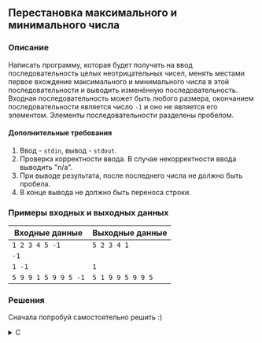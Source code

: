 ## Перестановка максимального и минимального числа

### Описание
Написать программу, которая будет получать на ввод последовательность целых неотрицательных чисел, менять местами первое вхождение максимального и минимального числа в этой последовательности и выводить изменённую последовательность. Входная последовательность может быть любого размера, окончанием последовательности является число `-1` и оно не является его элементом. Элементы последовательности разделены пробелом.

#### Дополнительные требования
1. Ввод - `stdin`, вывод - `stdout`.
2. Проверка корректности ввода. В случае некорректности ввода выводить "n/a".
3. При выводе результата, после последнего числа не должно быть пробела.
4. В конце вывода не должно быть переноса строки.

### Примеры входных и выходных данных

| Входные данные       | Выходные данные   |
|----------------------|-------------------|
| `1 2 3 4 5 -1`       | `5 2 3 4 1`       |
| `-1`                 |                   |
| `1 -1`               | `1`               |
| `5 9 9 1 5 9 9 5 -1` | `5 1 9 9 5 9 9 5` |


### Решения
Сначала попробуй самостоятельно решить :)

<details>
<summary>C</summary>

```c
#include <stdio.h>
#include <stdlib.h>
#include <limits.h>

int main() {
  int capacity = 10;
  int *numbers = (int *)malloc(capacity * sizeof(int));
  if (numbers == NULL) {
    printf("n/a");
    return 1;
  }

  int error = 0;
  int num = 0;
  int count = 0;
  int max_i = -1, min_i = -1;
  int max_val = INT_MIN, min_val = INT_MAX;
  while (scanf("%d", &num) && (num != -1) && (error == 0)) {
    if (count >= capacity) {
      capacity *= 2;
      numbers = (int *)realloc(numbers, capacity * sizeof(int));
      if (numbers == NULL) {
        printf("n/a");
        error = 1;
        continue;
      }
    }

    if (num > max_val) {
      max_val = num;
      max_i = count;
    }
    if (num < min_val) {
      min_val = num;
      min_i = count;
    }

    numbers[count++] = num;
  }

  if (error == 0) {
    if (max_i != -1 && min_i != -1) {
      int temp = numbers[max_i];
      numbers[max_i] = numbers[min_i];
      numbers[min_i] = temp;
    }

    for (int i = 0; i < count; i++) {
      if (i != count - 1) printf("%d ", numbers[i]);
      else printf("%d", numbers[i]);
    }
  }

  free(numbers);

  return error;
}
```

</details>
